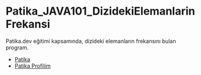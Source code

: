 # Patika_JAVA101_DizidekiElemanlarinFrekansi
Patika.dev eğitimi kapsamında, dizideki elemanların frekansını bulan program.

- [Patika](https://app.patika.dev/)
- [Patika Profilim](https://app.patika.dev/aytac)
